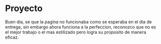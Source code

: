 # Proyecto
Buen dia, se que la pagina no funcionaba como se esperaba en el dia de entrega, sin embargo ahora funciona a la perfeccion, reconozco que no es el mejor trabajo o el mas estilizado pero logra su proposito de manera eficaz.

